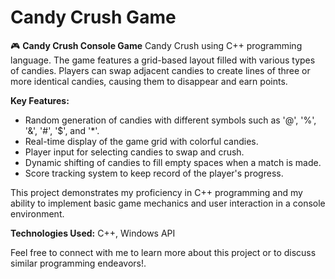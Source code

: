 # Candy Crush Game

🎮 **Candy Crush Console Game**
Candy Crush using C++ programming language. The game features a grid-based layout filled with various types of candies. Players can swap adjacent candies to create lines of three or more identical candies, causing them to disappear and earn points. 

**Key Features:**
- Random generation of candies with different symbols such as '@', '%', '&', '#', '$', and '*'.
- Real-time display of the game grid with colorful candies.
- Player input for selecting candies to swap and crush.
- Dynamic shifting of candies to fill empty spaces when a match is made.
- Score tracking system to keep record of the player's progress.

This project demonstrates my proficiency in C++ programming and my ability to implement basic game mechanics and user interaction in a console environment.

**Technologies Used:** C++, Windows API

Feel free to connect with me to learn more about this project or to discuss similar programming endeavors!.